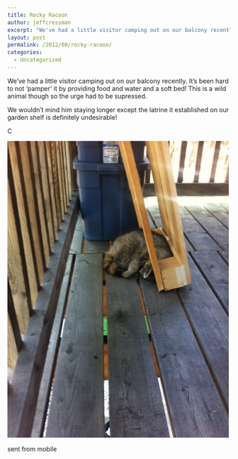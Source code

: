 ```yaml
---
title: Rocky Racoon
author: jeffcressman
excerpt: "We've had a little visitor camping out on our balcony recently. It's been hard to not 'pamper' it by providing food and water and a soft bed! This is a wild animal though so the urge had to be supressed. We wouldn't mind him staying longer except ..."
layout: post
permalink: /2012/08/rocky-racoon/
categories:
  - Uncategorized
---
```

We&#8217;ve had a little visitor camping out on our balcony recently. It&#8217;s been hard to not &#8216;pamper&#8217; it by providing food and water and a soft bed! This is a wild animal though so the urge had to be supressed. 

We wouldn&#8217;t mind him staying longer except the latrine it established on our garden shelf is definitely undesirable! 

C

<div class='p_embed p_image_embed'>
  <a href="/wp-content/uploads/2012/08/photo-scaled-1000.jpg"><img alt="Photo" height="669" src="/wp-content/uploads/2012/08/photo-scaled-1000.jpg?w=224" width="500" /></a>
</div>

sent from mobile
